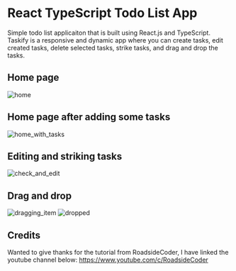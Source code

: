 # React TypeScript Todo List App
Simple todo list applicaiton that is built using React.js and TypeScript. Taskify is a responsive and dynamic app where you can create tasks, edit created tasks, delete selected tasks, strike tasks, and drag and drop the tasks.

## Home page
![home](https://user-images.githubusercontent.com/104251502/171324367-735d3a32-477a-4d7a-8114-b1f11bebccb8.png)

## Home page after adding some tasks
![home_with_tasks](https://user-images.githubusercontent.com/104251502/171324373-5e482021-295c-400a-b79b-5982d2c328d8.png)

## Editing and striking tasks
![check_and_edit](https://user-images.githubusercontent.com/104251502/171324389-354656ad-dd29-4ab2-a353-5b2810f1d11a.png)

## Drag and drop
![dragging_item](https://user-images.githubusercontent.com/104251502/171324395-0b9dff7b-eaba-4055-945f-88d938b10722.png)
![dropped](https://user-images.githubusercontent.com/104251502/171324400-1512dea3-f6e1-492c-b51e-340c6f56b629.png)

## Credits
Wanted to give thanks for the tutorial from RoadsideCoder, I have linked the youtube channel below:
https://www.youtube.com/c/RoadsideCoder
